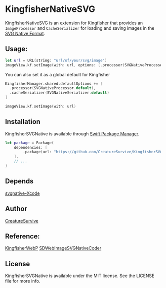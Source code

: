 # KingfisherNativeSVG

KingfisherNativeSVG is an extension for [Kingfisher](https://github.com/onevcat/Kingfisher) that provides an `ImageProcessor` and `CacheSerializer` for loading and saving images in the [SVG Native Format](https://svgwg.org/specs/svg-native/).

## Usage:

```swift
let url = URL(string: "url/of/your/svg/image")
imageView.kf.setImage(with: url, options: [.processor(SVGNativeProcessor.default), .cacheSerializer(SVGNativeSerializer.default)])
```

You can also set it as a global default for Kingfisher

```swift
KingfisherManager.shared.defaultOptions += [
  .processor(SVGNativeProcessor.default),
  .cacheSerializer(SVGNativeSerializer.default)
]

imageView.kf.setImage(with: url)
```

## Installation

KingfisherSVGNative is available through [Swift Package Manager](https://swift.org/package-manager).

```swift
let package = Package(
    dependencies: [
        .package(url: "https://github.com/CreatureSurvive/KingfisherSVGNative", from: "0.1.0")
    ],
    // ...
)
```

## Depends

[svgnative-Xcode](https://github.com/SDWebImage/svgnative-Xcode)

## Author

[CreatureSurvive](https://github.com/CreatureSurvive) 

## Reference:

[KingfisherWebP](https://github.com/yeatse/KingfisherWebP)
[SDWebImageSVGNativeCoder](https://github.com/SDWebImage/SDWebImageSVGNativeCoder)

## License

KingfisherSVGNative is available under the MIT license. See the LICENSE file for more info.
